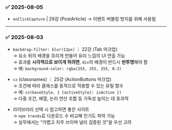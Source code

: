 ### ✅ 2025-08-05

- `onClickCapture` | 29강 (PostArticle)
  → 이벤트 버블링 방지를 위해 사용됨

---

### ✅ 2025-08-03

- `backdrop-filter: blur(12px)` ｜ 22강 (Tab 마크업)  
  → 요소 뒤의 배경을 흐리게 만들어 유리 느낌의 UI 연출 가능  
  → 효과를 **시각적으로 보이게 하려면**, `div`의 배경이 반드시 **반투명**해야 함  
  → 예: `background-color: rgba(255, 255, 255, 0.3)`

- `cx` (classnames) ｜ 25강 (ActionButtons 마크업)  
  → 조건에 따라 클래스를 동적으로 적용할 수 있는 유틸 함수  
  → 예: `cx(baseStyle, { [activeStyle]: isActive })`  
  → 다중 조건, 배열, 논리 연산 조합 등 가독성 높이는 데 효과적

- 라이브러리 선택 시 참고하면 좋은 사이트  
  → `npm trends`로 다운로드 수 비교해 인기도 파악 가능  
  → 실무에서는 “가볍고 자주 쓰이며 널리 검증된 것”을 우선 고려
